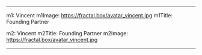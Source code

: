 
---

m1: Vincent
m1Image: https://fractal.box/avatar_vincent.jpg
m1Title: Founding Partner

m2: Vincent
m2Title: Founding Partner
m2Image: https://fractal.box/avatar_vincent.jpg

---

